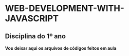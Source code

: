 # WEB-DEVELOPMENT-WITH-JAVASCRIPT

## Disciplina do 1º ano
#### Vou deixar aqui os arquivos de códigos feitos em aula
